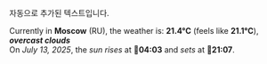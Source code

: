 
자동으로 추가된 텍스트입니다.

<!--START_SECTION:weather:moscow-->
Currently in **Moscow** (RU), the weather is: **21.4°C** (feels like **21.1°C**), ***overcast clouds***<br/>
On *July 13, 2025*, the *sun rises* at 🌅**04:03** and *sets* at 🌇**21:07**.
<!--END_SECTION:weather-->
